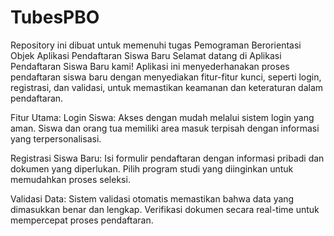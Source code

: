 # TubesPBO
Repository ini dibuat untuk memenuhi tugas Pemograman Berorientasi Objek
Aplikasi Pendaftaran Siswa Baru
Selamat datang di Aplikasi Pendaftaran Siswa Baru kami! Aplikasi ini menyederhanakan proses pendaftaran siswa baru dengan menyediakan fitur-fitur kunci, seperti login, registrasi, dan validasi, untuk memastikan keamanan dan keteraturan dalam pendaftaran.

Fitur Utama:
Login Siswa:
Akses dengan mudah melalui sistem login yang aman.
Siswa dan orang tua memiliki area masuk terpisah dengan informasi yang terpersonalisasi.

Registrasi Siswa Baru:
Isi formulir pendaftaran dengan informasi pribadi dan dokumen yang diperlukan.
Pilih program studi yang diinginkan untuk memudahkan proses seleksi.

Validasi Data:
Sistem validasi otomatis memastikan bahwa data yang dimasukkan benar dan lengkap.
Verifikasi dokumen secara real-time untuk mempercepat proses pendaftaran.
